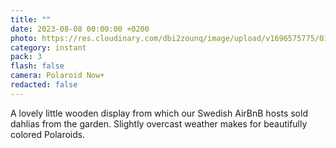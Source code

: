 ```yaml
---
title: ""
date: 2023-08-08 00:00:00 +0200
photo: https://res.cloudinary.com/dbi2zounq/image/upload/v1696575775/019_rqdx9s.jpg
category: instant
pack: 3
flash: false
camera: Polaroid Now+
redacted: false
---
```

A lovely little wooden display from which our Swedish AirBnB hosts sold dahlias from the garden. Slightly overcast weather makes for beautifully colored Polaroids.